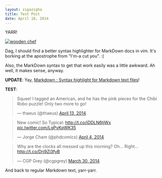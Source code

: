 ```yaml
---
layout: zigazigha
title: Test Post
date: April 18, 2014
---
```


YARR!

[![wooden chef](https://farm8.staticflickr.com/7314/12880623033_bf853d1672_c.jpg "Watch out, I'm-a cut you!")](https://www.flickr.com/photos/spatulus/12880623033/)

Dag, I should find a better syntax highlighter for MarkDown docs in vim.  It's borking at the apostrophe from "I'm-a cut you". :(

Also, the MarkDown syntax to get that work easily was a little awkward.
Ah well, it makes sense, anyway.

**UPDATE**: Yay, [Markdown : Syntax highlight for Markdown text
files](http://www.vim.org/scripts/script.php?script_id=2882)!

**TEST**:

<blockquote class="twitter-tweet" lang="en"><p>Squee! I tagged an American, and he has the pink pieces for the Chibi Robo puzzle! Only two more to go!</p>&mdash; thaeus (@thaeus) <a href="https://twitter.com/thaeus/statuses/455416584149172225">April 13, 2014</a></blockquote>

<blockquote class="twitter-tweet" lang="en"><p>New comic! So Typical: <a href="http://t.co/iDDLN6tjWx">http://t.co/iDDLN6tjWx</a> <a href="http://t.co/LgPvKqWK35">pic.twitter.com/LgPvKqWK35</a></p>&mdash; Jorge Cham (@phdcomics) <a href="https://twitter.com/phdcomics/statuses/452156961073537025">April 4, 2014</a></blockquote>

<blockquote class="twitter-tweet" lang="en"><p>Why are the clocks all messed up this morning? Oh... Right... <a href="http://t.co/Drj9Zi3fyB">http://t.co/Drj9Zi3fyB</a></p>&mdash; CGP Grey (@cgpgrey) <a href="https://twitter.com/cgpgrey/statuses/450186653601390592">March 30, 2014</a></blockquote>

<script async="async" src="//platform.twitter.com/widgets.js" type="text/javascript" charset="utf-8">
</script>

And back to regular Markdown text, yarr-yarr.

